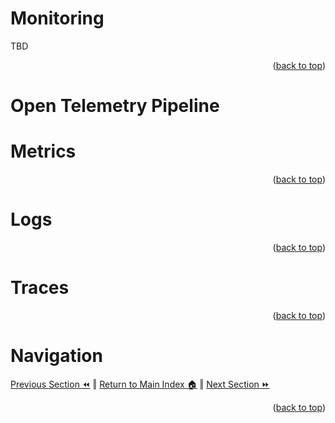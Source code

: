 Monitoring
=============
TBD
<p align="right">(<a href="#monitoring">back to top</a>)</p>

# Open Telemetry Pipeline
  <!-- pipelines:
    traces:
      receivers: [zipkin]
      processors: [batch]
      exporters: [debug,azuremonitor]
    metrics:
      receivers: [otlp]
      processors: [batch]
      exporters: [debug,azuremonitor]
    logs:
      receivers: [otlp]
      processors: [batch]
      exporters: [debug,azuremonitor] -->

# Metrics
<p align="right">(<a href="#monitoring">back to top</a>)</p>

# Logs
<p align="right">(<a href="#monitoring">back to top</a>)</p>

# Traces
<p align="right">(<a href="#monitoring">back to top</a>)</p>

# Navigation
[Previous Section ⏪](./deployment.md) ‖ [Return to Main Index 🏠](../README.md) ‖ [Next Section ⏩](./scaling.md)
<p align="right">(<a href="#monitoring">back to top</a>)</p>